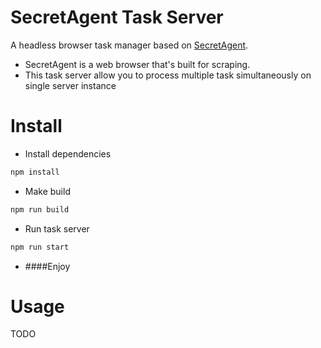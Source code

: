 # SecretAgent Task Server
A headless browser task manager based on [SecretAgent](https://github.com/ulixee/secret-agent).

- SecretAgent is a web browser that's built for scraping.
- This task server allow you to process multiple task simultaneously on single server instance

# Install
- Install dependencies
```bash
npm install
```

- Make build
```bash
npm run build
```

- Run task server
```bash
npm run start
```

- ####Enjoy

# Usage
TODO